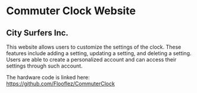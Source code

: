 # Commuter Clock Website
## City Surfers Inc.
This website allows users to customize the settings of the clock. 
These features include adding a setting, updating a setting, and deleting a setting.
Users are able to create a personalized account and can access their settings through such account.

The hardware code is linked here:
https://github.com/Flooflez/CommuterClock

